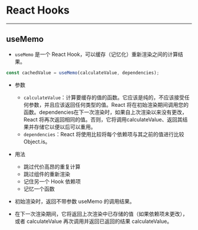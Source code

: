 # React Hooks

---

## useMemo

- `useMemo` 是一个 React Hook，可以缓存（记忆化）重新渲染之间的计算结果。

``` js
const cachedValue = useMemo(calculateValue, dependencies);
```

- 参数
  - `calculateValue`：计算要缓存的值的函数。它应该是纯的，不应该接受任何参数，并且应该返回任何类型的值。React 将在初始渲染期间调用您的函数。dependencies在下一次渲染时，如果自上次渲染以来没有更改，React 将再次返回相同的值。否则，它将调用calculateValue、返回其结果并存储它以便以后可以重用。
  - `dependencies`：React 将使用比较将每个依赖项与其之前的值进行比较 Object.is。

- 用法
  - 跳过代价高昂的重复计算
  - 跳过组件的重新渲染
  - 记住另一个 Hook 依赖项
  - 记忆一个函数

- 初始渲染时，返回不带参数 useMemo 的调用结果。
- 在下一次渲染期间，它将返回上次渲染中已存储的值（如果依赖项未更改），或者 calculateValue 再次调用并返回已返回的结果 calculateValue。
